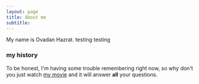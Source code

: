 ```yaml
---
layout: page
title: About me
subtitle: 
---
```


My name is Ovadan Hazrat. 
testing 
testing

### my history

To be honest, I'm having some trouble remembering right now, so why don't you just watch [my movie](http://en.wikipedia.org/wiki/The_Princess_Bride_%28film%29) and it will answer **all** your questions.
